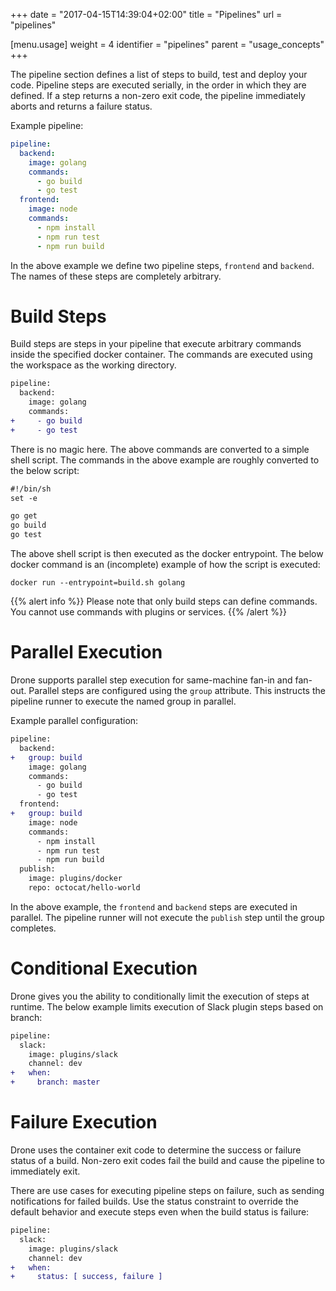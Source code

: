 +++
date = "2017-04-15T14:39:04+02:00"
title = "Pipelines"
url = "pipelines"

[menu.usage]
  weight = 4
  identifier = "pipelines"
  parent = "usage_concepts"
+++

The pipeline section defines a list of steps to build, test and deploy your code. Pipeline steps are executed serially, in the order in which they are defined. If a step returns a non-zero exit code, the pipeline immediately aborts and returns a failure status.

Example pipeline:

```yaml
pipeline:
  backend:
    image: golang
    commands:
      - go build
      - go test
  frontend:
    image: node
    commands:
      - npm install
      - npm run test
      - npm run build
```

In the above example we define two pipeline steps, `frontend` and `backend`. The names of these steps are completely arbitrary.

# Build Steps

Build steps are steps in your pipeline that execute arbitrary commands inside the specified docker container. The commands are executed using the workspace as the working directory.

```diff
pipeline:
  backend:
    image: golang
    commands:
+     - go build
+     - go test
```

There is no magic here. The above commands are converted to a simple shell script. The commands in the above example are roughly converted to the below script:

```diff
#!/bin/sh
set -e

go get
go build
go test
```

The above shell script is then executed as the docker entrypoint. The below docker command is an (incomplete) example of how the script is executed:

```
docker run --entrypoint=build.sh golang
```

{{% alert info %}}
Please note that only build steps can define commands. You cannot use commands with plugins or services.
{{% /alert %}}

# Parallel Execution

Drone supports parallel step execution for same-machine fan-in and fan-out. Parallel steps are configured using the `group` attribute. This instructs the pipeline runner to execute the named group in parallel.

Example parallel configuration:

```diff
pipeline:
  backend:
+   group: build
    image: golang
    commands:
      - go build
      - go test
  frontend:
+   group: build
    image: node
    commands:
      - npm install
      - npm run test
      - npm run build
  publish:
    image: plugins/docker
    repo: octocat/hello-world
```

In the above example, the `frontend` and `backend` steps are executed in parallel. The pipeline runner will not execute the `publish` step until the group completes.

# Conditional Execution

Drone gives you the ability to conditionally limit the execution of steps at runtime. The below example limits execution of Slack plugin steps based on branch:

```diff
pipeline:
  slack:
    image: plugins/slack
    channel: dev
+   when:
+     branch: master
```

# Failure Execution

Drone uses the container exit code to determine the success or failure status of a build. Non-zero exit codes fail the build and cause the pipeline to immediately exit.

There are use cases for executing pipeline steps on failure, such as sending notifications for failed builds. Use the status constraint to override the default behavior and execute steps even when the build status is failure:

```diff
pipeline:
  slack:
    image: plugins/slack
    channel: dev
+   when:
+     status: [ success, failure ]
```
